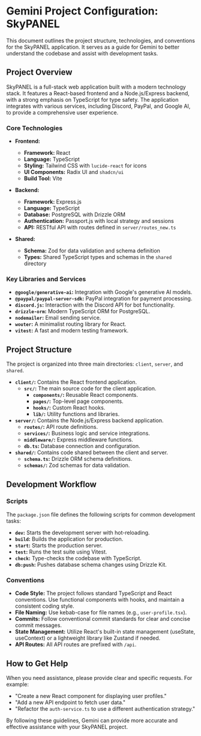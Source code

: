 # Gemini Project Configuration: SkyPANEL

This document outlines the project structure, technologies, and conventions for the SkyPANEL application. It serves as a guide for Gemini to better understand the codebase and assist with development tasks.

## Project Overview

SkyPANEL is a full-stack web application built with a modern technology stack. It features a React-based frontend and a Node.js/Express backend, with a strong emphasis on TypeScript for type safety. The application integrates with various services, including Discord, PayPal, and Google AI, to provide a comprehensive user experience.

### Core Technologies

- **Frontend:**
  - **Framework:** React
  - **Language:** TypeScript
  - **Styling:** Tailwind CSS with `lucide-react` for icons
  - **UI Components:** Radix UI and `shadcn/ui`
  - **Build Tool:** Vite

- **Backend:**
  - **Framework:** Express.js
  - **Language:** TypeScript
  - **Database:** PostgreSQL with Drizzle ORM
  - **Authentication:** Passport.js with local strategy and sessions
  - **API:** RESTful API with routes defined in `server/routes_new.ts`

- **Shared:**
  - **Schema:** Zod for data validation and schema definition
  - **Types:** Shared TypeScript types and schemas in the `shared` directory

### Key Libraries and Services

- **`@google/generative-ai`:** Integration with Google's generative AI models.
- **`@paypal/paypal-server-sdk`:** PayPal integration for payment processing.
- **`discord.js`:** Interaction with the Discord API for bot functionality.
- **`drizzle-orm`:** Modern TypeScript ORM for PostgreSQL.
- **`nodemailer`:** Email sending service.
- **`wouter`:** A minimalist routing library for React.
- **`vitest`:** A fast and modern testing framework.

## Project Structure

The project is organized into three main directories: `client`, `server`, and `shared`.

- **`client/`:** Contains the React frontend application.
  - **`src/`:** The main source code for the client application.
    - **`components/`:** Reusable React components.
    - **`pages/`:** Top-level page components.
    - **`hooks/`:** Custom React hooks.
    - **`lib/`:** Utility functions and libraries.
- **`server/`:** Contains the Node.js/Express backend application.
  - **`routes/`:** API route definitions.
  - **`services/`:** Business logic and service integrations.
  - **`middleware/`:** Express middleware functions.
  - **`db.ts`:** Database connection and configuration.
- **`shared/`:** Contains code shared between the client and server.
  - **`schema.ts`:** Drizzle ORM schema definitions.
  - **`schemas/`:** Zod schemas for data validation.

## Development Workflow

### Scripts

The `package.json` file defines the following scripts for common development tasks:

- **`dev`:** Starts the development server with hot-reloading.
- **`build`:** Builds the application for production.
- **`start`:** Starts the production server.
- **`test`:** Runs the test suite using Vitest.
- **`check`:** Type-checks the codebase with TypeScript.
- **`db:push`:** Pushes database schema changes using Drizzle Kit.

### Conventions

- **Code Style:** The project follows standard TypeScript and React conventions. Use functional components with hooks, and maintain a consistent coding style.
- **File Naming:** Use kebab-case for file names (e.g., `user-profile.tsx`).
- **Commits:** Follow conventional commit standards for clear and concise commit messages.
- **State Management:** Utilize React's built-in state management (useState, useContext) or a lightweight library like Zustand if needed.
- **API Routes:** All API routes are prefixed with `/api`.

## How to Get Help

When you need assistance, please provide clear and specific requests. For example:

- "Create a new React component for displaying user profiles."
- "Add a new API endpoint to fetch user data."
- "Refactor the `auth-service.ts` to use a different authentication strategy."

By following these guidelines, Gemini can provide more accurate and effective assistance with your SkyPANEL project.
